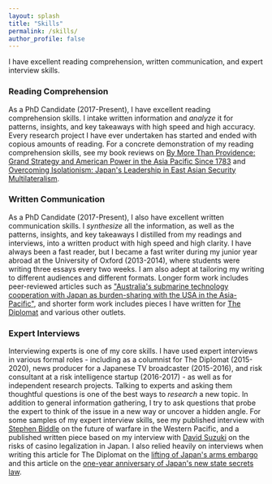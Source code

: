 ```yaml
---
layout: splash
title: "Skills"
permalink: /skills/
author_profile: false
---
```


I have excellent reading comprehension, written communication, and expert interview skills.

### Reading Comprehension

As a PhD Candidate (2017-Present), I have excellent reading comprehension skills. I intake written information and *analyze* it for patterns, insights, and key takeaways with high speed and high accuracy. Every research project I have ever undertaken has started and ended with copious amounts of reading. For a concrete demonstration of my reading comprehension skills, see my book reviews on <a href="https://cimsec.org/by-more-than-providenceby-more-than-providence-grand-strategy-and-american-power-in-the-asia-pacific-since-1783/">By More Than Providence: Grand Strategy and American Power in the Asia Pacific Since 1783</a> and <a href="https://networks.h-net.org/node/28443/reviews/9356837/pollmann-midford-overcoming-isolationism-japan%E2%80%99s-leadership-east">Overcoming Isolationism: Japan's Leadership in East Asian Security Multilateralism</a>.

### Written Communication

As a PhD Candidate (2017-Present), I also have excellent written communication skills. I *synthesize* all the information, as well as the patterns, insights, and key takeaways I distilled from my readings and interviews, into a written product with high speed and high clarity. I have always been a fast reader, but I became a fast writer during my junior year abroad at the University of Oxford (2013-2014), where students were writing three essays every two weeks. I am also adept at tailoring my writing to different audiences and different formats. Longer form work includes peer-reviewed articles such as  <a href="https://www.tandfonline.com/doi/abs/10.1080/10357718.2015.1034088?journalCode=caji20">"Australia's submarine technology cooperation with Japan as burden-sharing with the USA in the Asia-Pacific"</a>, and shorter form work includes pieces I have written for <a href="https://thediplomat.com/authors/mina-pollmann/">The Diplomat</a> and various other outlets. 

### Expert Interviews

Interviewing experts is one of my core skills. I have used expert interviews in various formal roles - including as a columnist for The Diplomat (2015-2020), news producer for a Japanese TV broadcaster (2015-2016), and risk consultant at a risk intelligence startup (2016-2017) - as well as for independent research projects. Talking to experts and asking them thoughtful questions is one of the best ways to *research* a new topic. In addition to general information gathering, I try to ask questions that probe the expert to think of the issue in a new way or uncover a hidden angle. For some samples of my expert interview skills, see my published interview with <a href="https://cimsec.org/sea-control-130-stephen-biddle-future-warfare-western-pacific/">Stephen Biddle</a> on the future of warfare in the Western Pacific, and a published written piece based on my interview with <a href="https://www.blackpeakgroup.com/wp-content/uploads/2018/07/Blackpeak-RANE-Interview-David-Suzuki-Japan-Rolls-Dice-on-Legalizing-Casinos.pdf">David Suzuki</a> on the risks of casino legalization in Japan. I also relied heavily on interviews when writing this article for The Diplomat on the <a href="https://thediplomat.com/2015/10/the-truth-about-japans-defense-exports/">lifting of Japan's arms embargo</a> and this article on the <a href="https://thediplomat.com/2015/12/japans-controversial-state-secrets-law-one-year-later/">one-year anniversary of Japan's new state secrets law</a>. 